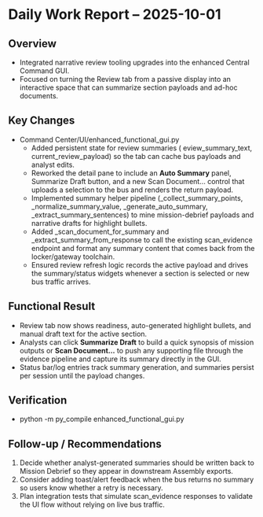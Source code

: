 ﻿# Daily Work Report – 2025-10-01

## Overview
- Integrated narrative review tooling upgrades into the enhanced Central Command GUI.
- Focused on turning the Review tab from a passive display into an interactive space that can summarize section payloads and ad-hoc documents.

## Key Changes
- Command Center/UI/enhanced_functional_gui.py
  - Added persistent state for review summaries (eview_summary_text, current_review_payload) so the tab can cache bus payloads and analyst edits.
  - Reworked the detail pane to include an **Auto Summary** panel, Summarize Draft button, and a new Scan Document… control that uploads a selection to the bus and renders the return payload.
  - Implemented summary helper pipeline (_collect_summary_points, _normalize_summary_value, _generate_auto_summary, _extract_summary_sentences) to mine mission-debrief payloads and narrative drafts for highlight bullets.
  - Added _scan_document_for_summary and _extract_summary_from_response to call the existing scan_evidence endpoint and format any summary content that comes back from the locker/gateway toolchain.
  - Ensured review refresh logic records the active payload and drives the summary/status widgets whenever a section is selected or new bus traffic arrives.

## Functional Result
- Review tab now shows readiness, auto-generated highlight bullets, and manual draft text for the active section.
- Analysts can click **Summarize Draft** to build a quick synopsis of mission outputs or **Scan Document…** to push any supporting file through the evidence pipeline and capture its summary directly in the GUI.
- Status bar/log entries track summary generation, and summaries persist per session until the payload changes.

## Verification
- python -m py_compile enhanced_functional_gui.py

## Follow-up / Recommendations
1. Decide whether analyst-generated summaries should be written back to Mission Debrief so they appear in downstream Assembly exports.
2. Consider adding toast/alert feedback when the bus returns no summary so users know whether a retry is necessary.
3. Plan integration tests that simulate scan_evidence responses to validate the UI flow without relying on live bus traffic.
